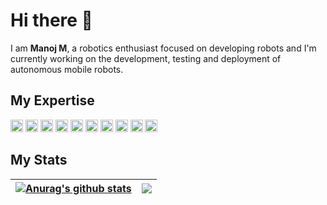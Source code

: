 # Hi there 👋

I am **Manoj M**, a robotics enthusiast focused on developing robots and I'm currently working on the development, testing and deployment of autonomous mobile robots.

## My Expertise

<code><img height="20" alt="python" src="https://skillicons.dev/icons?i=python"></code>
<code><img height="20" alt="cpp" src="https://skillicons.dev/icons?i=cpp"></code>
<code><img height="20" alt="git" src="https://skillicons.dev/icons?i=git"></code>
<code><img height="20" alt="cmake" src="https://skillicons.dev/icons?i=cmake"></code>
<code><img height="20" alt="linux" src="https://skillicons.dev/icons?i=linux"></code>
<code><img height="20" alt="docker" src="https://skillicons.dev/icons?i=docker"></code>
<code><img height="20" alt="ansible" src="https://skillicons.dev/icons?i=ansible"></code>
<code><img height="20" alt="arduino" src="https://skillicons.dev/icons?i=arduino"></code>
<code><img height="20" alt="bash" src="https://skillicons.dev/icons?i=bash"></code>
<code><img height="20" alt="gazebo" src="https://gazebosim.org/docs/latest/_static/gazebo_horz_neg.svg"></code>

 ## My Stats

| <a href="https://github.com/anuraghazra/github-readme-stats"><img align="center" src="https://github-readme-stats.vercel.app/api?username=manojm-dev&show_icons=true&include_all_commits=true&theme=buefy&hide_border=true&rank_icon=github" alt="Anurag's github stats" /></a> | <a href="https://github.com/anuraghazra/github-readme-stats"><img align="center" src="https://github-readme-stats.vercel.app/api/top-langs/?username=manojm-dev&layout=compact&theme=buefy&hide_border=true&exclude_repo=MemeVault,ros2_book,portfolio" /></a> |
| ------------- | ------------- |
